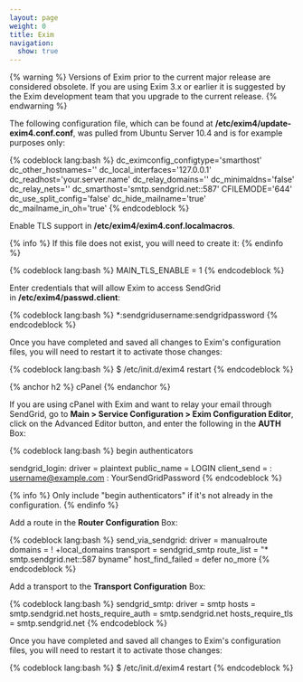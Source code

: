 ```yaml
---
layout: page
weight: 0
title: Exim
navigation:
  show: true
---
```


{% warning %}
Versions of Exim prior to the current major release are considered obsolete. If you are using Exim 3.x or earlier it is suggested by the Exim development team that you upgrade to the current release. 
{% endwarning %}

The following configuration file, which can be found at **/etc/exim4/update-exim4.conf.conf**, was pulled from Ubuntu Server 10.4 and is for example purposes only:

{% codeblock lang:bash %}
dc_eximconfig_configtype='smarthost'
dc_other_hostnames=''
dc_local_interfaces='127.0.0.1'
dc_readhost='your.server.name'
dc_relay_domains=''
dc_minimaldns='false'
dc_relay_nets=''
dc_smarthost='smtp.sendgrid.net::587'
CFILEMODE='644'
dc_use_split_config='false'
dc_hide_mailname='true'
dc_mailname_in_oh='true' 
{% endcodeblock %}

Enable TLS support in **/etc/exim4/exim4.conf.localmacros**.

  
 
{% info %}
If this file does not exist, you will need to create it: 
{% endinfo %}

{% codeblock lang:bash %}
MAIN_TLS_ENABLE = 1
{% endcodeblock %}

Enter credentials that will allow Exim to access SendGrid in **/etc/exim4/passwd.client**:

{% codeblock lang:bash %}
*:sendgridusername:sendgridpassword
{% endcodeblock %}

Once you have completed and saved all changes to Exim's configuration files, you will need to restart it to activate those changes:

{% codeblock lang:bash %}
$ /etc/init.d/exim4 restart
{% endcodeblock %}

 
{% anchor h2 %}
cPanel 
{% endanchor %}

If you are using cPanel with Exim and want to relay your email through SendGrid, go to **Main \> Service Configuration \> Exim Configuration Editor**, click on the Advanced Editor button, and enter the following in the **AUTH** Box:

{% codeblock lang:bash %}
begin authenticators

sendgrid_login:
  driver = plaintext
  public_name = LOGIN
  client_send = : username@example.com : YourSendGridPassword
{% endcodeblock %}

 
{% info %}
Only include "begin authenticators" if it's not already in the configuration. 
{% endinfo %}

Add a route in the **Router Configuration** Box:

{% codeblock lang:bash %}
send_via_sendgrid:
  driver = manualroute
  domains = ! +local_domains
  transport = sendgrid_smtp
  route_list = "* smtp.sendgrid.net::587 byname"
  host_find_failed = defer
  no_more
{% endcodeblock %}

Add a transport to the **Transport Configuration** Box:

{% codeblock lang:bash %}
sendgrid_smtp:
  driver = smtp
  hosts = smtp.sendgrid.net
  hosts_require_auth = smtp.sendgrid.net
  hosts_require_tls = smtp.sendgrid.net
{% endcodeblock %}

Once you have completed and saved all changes to Exim's configuration files, you will need to restart it to activate those changes:

{% codeblock lang:bash %}
$ /etc/init.d/exim4 restart
{% endcodeblock %}

